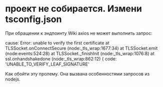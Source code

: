 проект не собирается. Измени tsconfig.json
=====
При обращении к эндпоинту Wiki axios не может выполнить запрос:

cause: Error: unable to verify the first certificate
at TLSSocket.onConnectSecure (node:_tls_wrap:1677:34)
at TLSSocket.emit (node:events:524:28)
at TLSSocket._finishInit (node:_tls_wrap:1076:8)
at ssl.onhandshakedone (node:_tls_wrap:862:12) {
code: 'UNABLE_TO_VERIFY_LEAF_SIGNATURE'

Как обойти эту пролему. Она вызвана особенностями запросов из nodejs.

